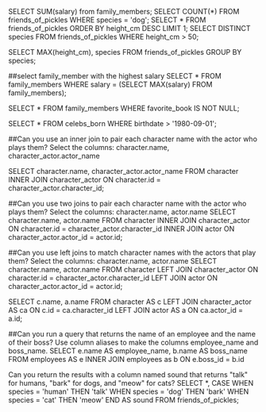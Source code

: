 SELECT SUM(salary) from family_members;
SELECT COUNT(*) FROM friends_of_pickles WHERE species = 'dog';
SELECT * FROM friends_of_pickles ORDER BY height_cm DESC LIMIT 1;
SELECT DISTINCT species FROM friends_of_pickles WHERE height_cm > 50;

SELECT MAX(height_cm), species FROM friends_of_pickles GROUP BY species;


##select family_member with the highest salary
  SELECT * FROM family_members WHERE salary = (SELECT MAX(salary) FROM family_members);

SELECT * FROM family_members WHERE favorite_book IS NOT NULL;

SELECT * FROM celebs_born WHERE birthdate > '1980-09-01';


##Can you use an inner join to pair each character name with the actor who plays them? Select the columns: character.name, character_actor.actor_name

  SELECT character.name, character_actor.actor_name FROM character
  INNER JOIN character_actor
  ON character.id = character_actor.character_id;


##Can you use two joins to pair each character name with the actor who plays them? Select the columns: character.name, actor.name
  SELECT character.name, actor.name
  FROM character
  INNER JOIN character_actor
  ON character.id = character_actor.character_id
  INNER JOIN actor
  ON character_actor.actor_id = actor.id;

##Can you use left joins to match character names with the actors that play them? Select the columns: character.name, actor.name
  SELECT character.name, actor.name
  FROM character
  LEFT JOIN character_actor
  ON character.id = character_actor.character_id
  LEFT JOIN actor
  ON character_actor.actor_id = actor.id;

  SELECT c.name, a.name
  FROM character AS c
  LEFT JOIN character_actor AS ca
  ON c.id = ca.character_id
  LEFT JOIN actor AS a
  ON ca.actor_id = a.id;

##Can you run a query that returns the name of an employee and the name of their boss? Use column aliases to make the columns employee_name and boss_name.
  SELECT e.name AS employee_name, b.name AS boss_name
  FROM employees AS e
  INNER JOIN employees as b
  ON e.boss_id = b.id

Can you return the results with a column named sound that returns "talk" for humans, "bark" for dogs, and "meow" for cats?
  SELECT *, 
  CASE WHEN species = 'human' THEN 'talk'
  WHEN species = 'dog' THEN 'bark'
  WHEN species = 'cat' THEN 'meow'
  END
  AS sound
  FROM friends_of_pickles;
